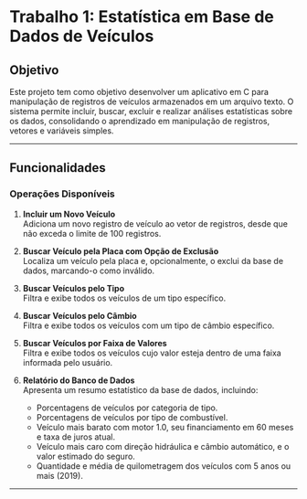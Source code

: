# Trabalho 1: Estatística em Base de Dados de Veículos

## Objetivo

Este projeto tem como objetivo desenvolver um aplicativo em C para manipulação de registros de veículos armazenados em um arquivo texto. O sistema permite incluir, buscar, excluir e realizar análises estatísticas sobre os dados, consolidando o aprendizado em manipulação de registros, vetores e variáveis simples.

---

## Funcionalidades

### Operações Disponíveis

1. **Incluir um Novo Veículo**  
   Adiciona um novo registro de veículo ao vetor de registros, desde que não exceda o limite de 100 registros.

2. **Buscar Veículo pela Placa com Opção de Exclusão**  
   Localiza um veículo pela placa e, opcionalmente, o exclui da base de dados, marcando-o como inválido.

3. **Buscar Veículos pelo Tipo**  
   Filtra e exibe todos os veículos de um tipo específico.

4. **Buscar Veículos pelo Câmbio**  
   Filtra e exibe todos os veículos com um tipo de câmbio específico.

5. **Buscar Veículos por Faixa de Valores**  
   Filtra e exibe todos os veículos cujo valor esteja dentro de uma faixa informada pelo usuário.

6. **Relatório do Banco de Dados**  
   Apresenta um resumo estatístico da base de dados, incluindo:
   - Porcentagens de veículos por categoria de tipo.
   - Porcentagens de veículos por tipo de combustível.
   - Veículo mais barato com motor 1.0, seu financiamento em 60 meses e taxa de juros atual.
   - Veículo mais caro com direção hidráulica e câmbio automático, e o valor estimado do seguro.
   - Quantidade e média de quilometragem dos veículos com 5 anos ou mais (2019).

---


  
